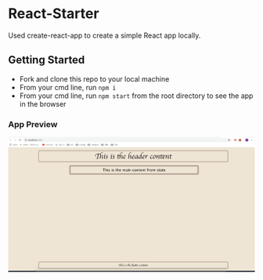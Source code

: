 # React-Starter
Used create-react-app to create a simple React app locally.

## Getting Started
* Fork and clone this repo to your local machine
* From your cmd line, run `npm i`
* From your cmd line, run `npm start` from the root directory to see the app in the browser

### App Preview
![reactStarterImg](./assets/react-starter.png)
